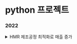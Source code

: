 # python 프로젝트


### 2022

<details>
<summary>HMR 제조공정 최적화로 매출 증가
</summary>
<div markdown="1">       
11/29 ~ 12/04<br>
https://github.com/ridka42/Project-Python/tree/main/Alpaco/Project1
</div>
</details>


